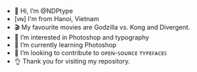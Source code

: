 - 👋 Hi, I’m @NDPtype
- [ᴠɴ] I'm from Hanoi, Vietnam
- 🎬 My favourite movies are Godzilla vs. Kong and Divergent.
- 👀 I’m interested in Photoshop and typography
- 🌱 I’m currently learning Photoshop
- 💞️ I’m looking to contribute to ᴏᴘᴇɴ-ꜱᴏᴜʀᴄᴇ ᴛʏᴘᴇꜰᴀᴄᴇꜱ
- 👌 Thank you for visiting my repository.

<!---
NDPtype/NDPtype is a ✨ special ✨ repository because its `README.md` (this file) appears on your GitHub profile.
You can click the Preview link to take a look at your changes.
--->
